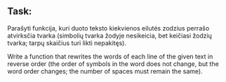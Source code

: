 ## Task:

Parašyti funkcija, kuri duoto teksto kiekvienos eilutės zodzius perrašo atvirksčia tvarka (simbolių tvarka žodyje nesikeicia,
bet keičiasi žodzių tvarka; tarpų skaičius turi likti nepakitęs).

Write a function that rewrites the words of each line of the given text in reverse order (the order of symbols in the word does not change,
but the word order changes; the number of spaces must remain the same).